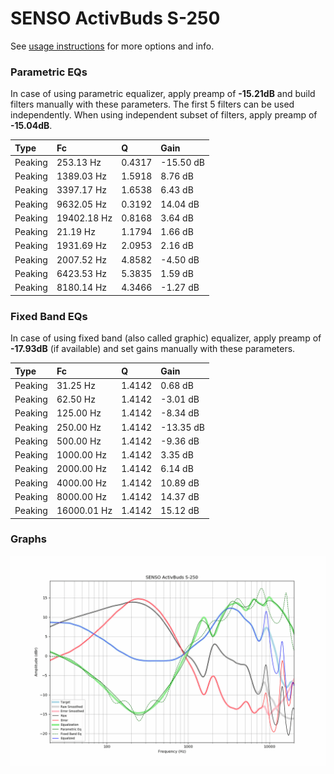 # SENSO ActivBuds S-250
See [usage instructions](https://github.com/jaakkopasanen/AutoEq#usage) for more options and info.

### Parametric EQs
In case of using parametric equalizer, apply preamp of **-15.21dB** and build filters manually
with these parameters. The first 5 filters can be used independently.
When using independent subset of filters, apply preamp of **-15.04dB**.

| Type    | Fc          |      Q | Gain      |
|:--------|:------------|:-------|:----------|
| Peaking | 253.13 Hz   | 0.4317 | -15.50 dB |
| Peaking | 1389.03 Hz  | 1.5918 | 8.76 dB   |
| Peaking | 3397.17 Hz  | 1.6538 | 6.43 dB   |
| Peaking | 9632.05 Hz  | 0.3192 | 14.04 dB  |
| Peaking | 19402.18 Hz | 0.8168 | 3.64 dB   |
| Peaking | 21.19 Hz    | 1.1794 | 1.66 dB   |
| Peaking | 1931.69 Hz  | 2.0953 | 2.16 dB   |
| Peaking | 2007.52 Hz  | 4.8582 | -4.50 dB  |
| Peaking | 6423.53 Hz  | 5.3835 | 1.59 dB   |
| Peaking | 8180.14 Hz  | 4.3466 | -1.27 dB  |

### Fixed Band EQs
In case of using fixed band (also called graphic) equalizer, apply preamp of **-17.93dB**
(if available) and set gains manually with these parameters.

| Type    | Fc          |      Q | Gain      |
|:--------|:------------|:-------|:----------|
| Peaking | 31.25 Hz    | 1.4142 | 0.68 dB   |
| Peaking | 62.50 Hz    | 1.4142 | -3.01 dB  |
| Peaking | 125.00 Hz   | 1.4142 | -8.34 dB  |
| Peaking | 250.00 Hz   | 1.4142 | -13.35 dB |
| Peaking | 500.00 Hz   | 1.4142 | -9.36 dB  |
| Peaking | 1000.00 Hz  | 1.4142 | 3.35 dB   |
| Peaking | 2000.00 Hz  | 1.4142 | 6.14 dB   |
| Peaking | 4000.00 Hz  | 1.4142 | 10.89 dB  |
| Peaking | 8000.00 Hz  | 1.4142 | 14.37 dB  |
| Peaking | 16000.01 Hz | 1.4142 | 15.12 dB  |

### Graphs
![](./SENSO%20ActivBuds%20S-250.png)